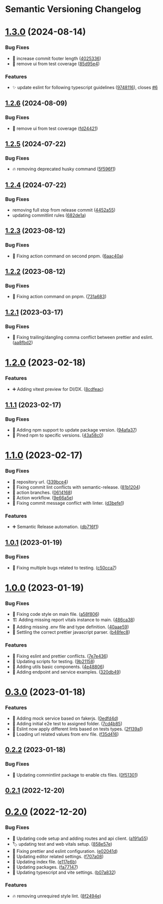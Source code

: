 # Semantic Versioning Changelog

# [1.3.0](https://github.com/SalahAdDin/react-ts-vite-template/compare/v1.2.6...v1.3.0) (2024-08-14)


### Bug Fixes

* :wrench: increase commit footer length ([4025336](https://github.com/SalahAdDin/react-ts-vite-template/commit/402533677d60627be54b30dfae3cba3067e0721b))
* :wrench: remove ui from test coverage ([85d95e4](https://github.com/SalahAdDin/react-ts-vite-template/commit/85d95e472d2a614950bd7afd6cd162769593555e))


### Features

* :sparkles: update eslint for following typescript guidelines ([9748116](https://github.com/SalahAdDin/react-ts-vite-template/commit/97481161c8a614b7c3f1dc2022dd9797e26f04ad)), closes [#6](https://github.com/SalahAdDin/react-ts-vite-template/issues/6)

## [1.2.6](https://github.com/SalahAdDin/react-ts-vite-template/compare/v1.2.5...v1.2.6) (2024-08-09)


### Bug Fixes

* :wrench: remove ui from test coverage ([fd24421](https://github.com/SalahAdDin/react-ts-vite-template/commit/fd2442118e6573175b3a73226f57fe433bcbd232))

## [1.2.5](https://github.com/SalahAdDin/react-ts-vite-template/compare/v1.2.4...v1.2.5) (2024-07-22)


### Bug Fixes

* :fire: removing deprecated husky command ([5f596f1](https://github.com/SalahAdDin/react-ts-vite-template/commit/5f596f10b62d90d6b68c16d79ed8932a65f5b68c))

## [1.2.4](https://github.com/SalahAdDin/react-ts-vite-template/compare/v1.2.3...v1.2.4) (2024-07-22)


### Bug Fixes

* removing full stop from release commit ([4452a55](https://github.com/SalahAdDin/react-ts-vite-template/commit/4452a557adfbc5527e62dd2032017fbb1e1d1ea4))
* updating commitlint rules ([682de1a](https://github.com/SalahAdDin/react-ts-vite-template/commit/682de1a66acae205cb2c9af18b5b70db6a574c29))

## [1.2.3](https://github.com/SalahAdDin/react-ts-vite-template/compare/v1.2.2...v1.2.3) (2023-08-12)


### Bug Fixes

* :construction_worker: Fixing action command on second  pnpm. ([6aac40a](https://github.com/SalahAdDin/react-ts-vite-template/commit/6aac40a5242f5cd9f2112f2d1c8ab87efccd993c))

## [1.2.2](https://github.com/SalahAdDin/react-ts-vite-template/compare/v1.2.1...v1.2.2) (2023-08-12)


### Bug Fixes

* :construction_worker: Fixing action command on pnpm. ([731a683](https://github.com/SalahAdDin/react-ts-vite-template/commit/731a68367072285bb189f06c274d860d765c36c5))

## [1.2.1](https://github.com/SalahAdDin/react-ts-vite-template/compare/v1.2.0...v1.2.1) (2023-03-17)


### Bug Fixes

* :wrench: Fixing trailing/dangling comma conflict between prettier and eslint. ([aa8fbd2](https://github.com/SalahAdDin/react-ts-vite-template/commit/aa8fbd2029e59d3c3c703e5a8f5a4c09dfad8ab3))

# [1.2.0](https://github.com/SalahAdDin/react-ts-vite-template/compare/v1.1.1...v1.2.0) (2023-02-18)


### Features

* :heavy_plus_sign: Adding vitest preview for DI/DX. ([8cdfeac](https://github.com/SalahAdDin/react-ts-vite-template/commit/8cdfeac6eb43920ea4d43672103595663cbdd7f8))

## [1.1.1](https://github.com/SalahAdDin/react-ts-vite-template/compare/v1.1.0...v1.1.1) (2023-02-17)


### Bug Fixes

* :green_heart: Adding npm support to update package version. ([94afa37](https://github.com/SalahAdDin/react-ts-vite-template/commit/94afa37693be6804755bdf61a93582853642726c))
* :pushpin: Pined npm to specific versions. ([43a58c0](https://github.com/SalahAdDin/react-ts-vite-template/commit/43a58c069f977db971afcf9dc6a495f2a38b769d))

# [1.1.0](https://github.com/SalahAdDin/react-ts-vite-template/compare/v1.0.1...v1.1.0) (2023-02-17)


### Bug Fixes

* :green_heart: repository url. ([339bce4](https://github.com/SalahAdDin/react-ts-vite-template/commit/339bce456c3bf852bd40f2b0f8eae3e1f73848ff))
* :rotating_light: Fixing commit lint conflicts with semantic-release. ([81b1204](https://github.com/SalahAdDin/react-ts-vite-template/commit/81b120469b520a746574f624dacc2208fc1e9d1b))
* 💚 action branches. ([0614168](https://github.com/SalahAdDin/react-ts-vite-template/commit/06141682e4cc108b206e9021893587f44c7a40df))
* 💚 Action workflow. ([9e66a5e](https://github.com/SalahAdDin/react-ts-vite-template/commit/9e66a5e5e8f35a96b10b354bd3506a52631f7d05))
* 💚 Fixing commit message conflict with linter. ([d3befe1](https://github.com/SalahAdDin/react-ts-vite-template/commit/d3befe100ffa43927ce7fd7adfec68aba7acf6cb))


### Features

* :heavy_plus_sign: Semantic Release automation. ([db716f1](https://github.com/SalahAdDin/react-ts-vite-template/commit/db716f1e79908572b5795caceb53f29c87164d31))

## [1.0.1](https://github.com/SalahAdDin/react-ts-vite-template/compare/v1.0.0...v1.0.1) (2023-01-19)


### Bug Fixes

* :bug: Fixing multiple bugs related to testing. ([c50cca7](https://github.com/SalahAdDin/react-ts-vite-template/commit/c50cca7c65ce20e5081a72170e8707025986df59))



# [1.0.0](https://github.com/SalahAdDin/react-ts-vite-template/compare/v0.3.0...v1.0.0) (2023-01-19)


### Bug Fixes

* :bug: Fixing code style on main file. ([a58f806](https://github.com/SalahAdDin/react-ts-vite-template/commit/a58f806da32d9e2cbe29ca8eb1e52188b8e20a9b))
* :building_construction: Adding missing report vitals instance to main. ([486ca38](https://github.com/SalahAdDin/react-ts-vite-template/commit/486ca3876f8a670b784b39bb49c73d283f2ad301))
* :wrench: Adding missing .env file and type definition. ([40aae59](https://github.com/SalahAdDin/react-ts-vite-template/commit/40aae59b997bc3c9d1e0c9912098abc98302ca7b))
* :wrench: Settling the correct prettier javascript parser. ([b48fec8](https://github.com/SalahAdDin/react-ts-vite-template/commit/b48fec82146e25caf939d6921aecda45fec11afd))


### Features

* :bug: Fixing eslint and prettier conflicts. ([7e7e436](https://github.com/SalahAdDin/react-ts-vite-template/commit/7e7e436e6af0c8908eff08b3c87fdd38e0260d67))
* :hammer: Updating scripts for testing. ([9b21158](https://github.com/SalahAdDin/react-ts-vite-template/commit/9b211581b882608db4eff0c619c2177419653051))
* :lipstick: Adding utils basic components. ([4e48806](https://github.com/SalahAdDin/react-ts-vite-template/commit/4e48806ee81b909fa24acc629d66188e5fb522bf))
* :postbox: Adding endpoint and service examples. ([320db49](https://github.com/SalahAdDin/react-ts-vite-template/commit/320db49cd99af75f09108f89da13e764e1072214))



# [0.3.0](https://github.com/SalahAdDin/react-ts-vite-template/compare/v0.2.2...v0.3.0) (2023-01-18)


### Features

* :construction_worker: Adding mock service based on fakerjs. ([0edfd4d](https://github.com/SalahAdDin/react-ts-vite-template/commit/0edfd4ddd34fd8043a094407e530a6dba2289f74))
* :test_tube: Adding initial e2e test to assigned folder. ([7cd4b85](https://github.com/SalahAdDin/react-ts-vite-template/commit/7cd4b85e59d9cf4e6d212ced7a0132aeb800439b))
* :wrench: Eslint now apply different lints based on tests types. ([2f139a1](https://github.com/SalahAdDin/react-ts-vite-template/commit/2f139a16e2ed48156c885d5d1a02b5da4a0a9f61))
* :wrench: Loading url related values from env file. ([f35d416](https://github.com/SalahAdDin/react-ts-vite-template/commit/f35d4162da77807d2461420f04dfc2eac4a105af))



## [0.2.2](https://github.com/SalahAdDin/react-ts-vite-template/compare/v0.2.1...v0.2.2) (2023-01-18)


### Bug Fixes

* :bug: Updating commintlint package to enable cts files. ([0f51301](https://github.com/SalahAdDin/react-ts-vite-template/commit/0f513016b14564a611faa2a6de50448e592e9438))



## [0.2.1](https://github.com/SalahAdDin/react-ts-vite-template/compare/v0.2.0...v0.2.1) (2022-12-20)



# [0.2.0](https://github.com/SalahAdDin/react-ts-vite-template/compare/b07a832e0574e64358ec3bd8c610bcdb18cece5a...v0.2.0) (2022-12-20)


### Bug Fixes

* :hammer: Updating code setup and adding routes and api client. ([a191a55](https://github.com/SalahAdDin/react-ts-vite-template/commit/a191a558f0764f8ebdbc7e5f2e4fcbc318de83fc))
* :label: updating test and web vitals setup. ([858e57e](https://github.com/SalahAdDin/react-ts-vite-template/commit/858e57e1917e1b347b540a158caeeac4dbc8fc0c))
* :wrench: Fixing prettier and eslint configuration. ([e02041d](https://github.com/SalahAdDin/react-ts-vite-template/commit/e02041d24dce652c6b7bc4e8f77b9225f7aaa703))
* :wrench: Updating editor related settings. ([f707a08](https://github.com/SalahAdDin/react-ts-vite-template/commit/f707a085cdc45a1286d4180d3b8e42a32c45fe68))
* :wrench: Updating index file. ([e117e6b](https://github.com/SalahAdDin/react-ts-vite-template/commit/e117e6b8ffa4d71ffbc2a6ffbd4898c25260a22f))
* :wrench: Updating packages. ([fa77147](https://github.com/SalahAdDin/react-ts-vite-template/commit/fa77147e03997a305102f8440189cd896a4d618e))
* :wrench: Updating typescript and vite settings. ([b07a832](https://github.com/SalahAdDin/react-ts-vite-template/commit/b07a832e0574e64358ec3bd8c610bcdb18cece5a))


### Features

* :fire: removing unrequired style lint. ([8f2494e](https://github.com/SalahAdDin/react-ts-vite-template/commit/8f2494ea5e0964ce7f1fcf1d0bbe2421426198a2))
